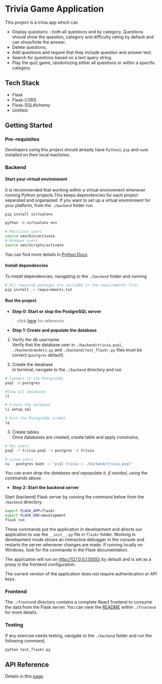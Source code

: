# Trivia Game Application

This project is a trivia app which can

- Display questions - both all questions and by category. Questions should show the question, category and difficulty rating by default and can show/hide the answer.
- Delete questions.
- Add questions and require that they include question and answer text.
- Search for questions based on a text query string.
- Play the quiz game, randomizing either all questions or within a specific category.


## Tech Stack

- Flask
- Flask-CORS
- Flask-SQLAlchemy
- Unittest


## Getting Started

### Pre-requisites

Developers using this project should already have `Python3`, `pip` and `node` installed on their local machines.

### Backend

#### **Start your virtual environment**

It is recommended that working within a virtual environment whenever running Python projects.This keeps dependencies for each project separated and organaized. If you want to set up a virtual environment for your platform, from the `./backend` folder run

```bash
pip install virtualenv

python -m virtualenv env

# Mac/Linux users
source ven/bin/activate
# Windows users
source ven/Scripts/activate
```

You can find more details in [Python Docs](https://packaging.python.org/guides/installing-using-pip-and-virtual-environments/).

#### **Install dependencies**

To install dependencies, navigating to the `./backend` folder and running

```bash
# All required packages are included in the requirements file. 
pip install -r requirements.txt
```

#### **Run the project**

- **Step 0: Start or stop the PostgreSQL server**

> click [here](https://tableplus.com/blog/2018/10/how-to-start-stop-restart-postgresql-server.html) for reference.

- **Step 1: Create and populate the database**

1. Verify the db username<br>
Verify that the database user in `./backend/trivia.psql`, `./backend/models.py` and `./backend/test_flaskr.py` files must be correct (`postgres` default).

2. Create the database<br>
In terminal, navigate to the `./backend` directory and run

```bash
# Connect to the PostgreSQL
psql -U postgres

#View all databases
\l

# Create the database
\i setup.sql

# Exit the PostgreSQL prompt
\q
```

3. Create tables<br>
Once databases are created, create table and apply constrains,

```bash
# Mac users
psql -f trivia.psql -U postgres -d trivia

# Linux users
su - postgres bash -c "psql trivia < ./backend/trivia.psql"
```

*You can even drop the database and repopulate it, if needed, using the commands above.*

- **Step 2: Start the backend server**

Start (backend) Flask server by running the command below from the `/backend` directory.

```bash
export FLASK_APP=flaskr
export FLASK_ENV=development
flask run
```

These commands put the application in development and directs our application to use the `__init__.py` file in `flaskr` folder. Working in development mode shows an interactive debugger in the console and restarts the server whenever changes are made. If running locally on Windows, look for the commands in the Flask documentation.

The application will run on http://127.0.0.1:5000/ by default and is set as a proxy in the frontend configuration. 

The current version of the application does not require authentication or API keys.


### Frontend

The `./fronten`d directory contains a complete React frontend to consume the data from the Flask server. You can view the [README](https://github.com/rileywang0819/Trivia-Game/blob/master/frontend/README.md) within `./frontend` for more details.

### Testing

If any exercise needs testing, navigate to the `./backend` folder and run the following command,

```bash
python test_flaskr.py
```

## API Reference

Details in this [page](https://github.com/rileywang0819/Trivia-Game/blob/master/backend/README.md).
